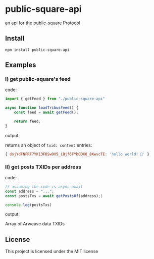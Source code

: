 # public-square-api
an api for the public-square Protocol

## Install

```
npm install public-square-api
```

## Examples

### I) get public-square's feed

code:
```javascript
import { getFeed } from "./public-square-api"

async function loadTribusFeed() {
    const feed = await getFeed();

    return feed;
}

```

output:

returns an object of `txid: content` entries:
```js
{ dsjYdFNFRF7YK13FBSw9V5_iBjf6FYbODX8_8XwvcTE: 'hello world! 🐘' }

```

### II) get posts TXIDs per address

code:
```js
// assuming the code is async-await
const address = "...";
const postsTxs = await getPostsOf(address);|

console.log(postsTxs)

```

output:

Array of Arweave data TXIDs

## License
This project is licensed under the MIT license
